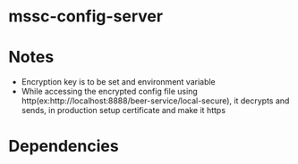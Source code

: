 # mssc-config-server

# Notes

* Encryption key is to be set and environment variable
* While accessing the encrypted config file using http(ex:http://localhost:8888/beer-service/local-secure), it decrypts and sends, in production setup certificate and make it https


# Dependencies

